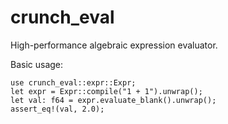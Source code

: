 # crunch_eval
High-performance algebraic expression evaluator.

Basic usage:
```
use crunch_eval::expr::Expr;
let expr = Expr::compile("1 + 1").unwrap();
let val: f64 = expr.evaluate_blank().unwrap();
assert_eq!(val, 2.0);
```